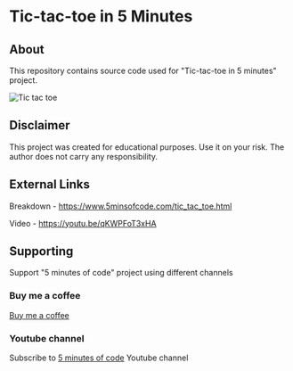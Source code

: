 # Tic-tac-toe in 5 Minutes

## About

This repository contains source code used for "Tic-tac-toe in 5 minutes" project.

![Tic tac toe](https://www.5minsofcode.com/assets/tic-tac-toe.png)

## Disclaimer

This project was created for educational purposes. Use it on your risk. The author does not carry any responsibility.

## External Links

Breakdown - https://www.5minsofcode.com/tic_tac_toe.html

Video - https://youtu.be/qKWPFoT3xHA

## Supporting

Support "5 minutes of code" project using different channels

### Buy me a coffee

[Buy me a coffee](https://www.buymeacoffee.com/sergeytrasko)

### Youtube channel

Subscribe to [5 minutes of code](https://www.youtube.com/channel/UCoa8IHQyqtYkHhsOZ4XpHaw/) Youtube channel
